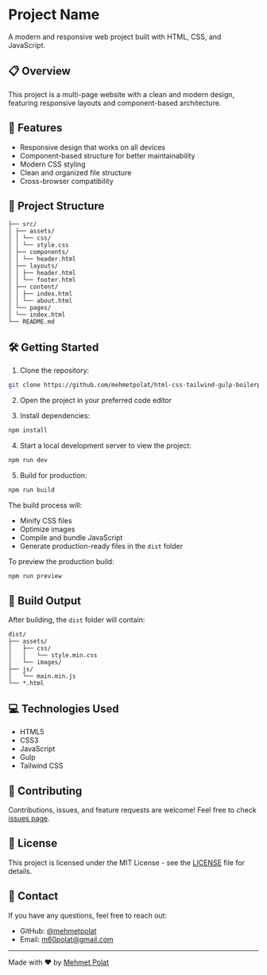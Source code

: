 # Project Name

A modern and responsive web project built with HTML, CSS, and JavaScript.

## 📋 Overview

This project is a multi-page website with a clean and modern design, featuring responsive layouts and component-based architecture.

## 🚀 Features

- Responsive design that works on all devices
- Component-based structure for better maintainability
- Modern CSS styling
- Clean and organized file structure
- Cross-browser compatibility

## 📁 Project Structure

```
├── src/
│ ├── assets/
│ │ └── css/
│ │ └── style.css
│ ├── components/
│ │ └── header.html
│ ├── layouts/
│ │ ├── header.html
│ │ └── footer.html
│ ├── content/
│ │ ├── index.html
│ │ └── about.html
│ └── pages/
│ └── index.html
└── README.md
```

## 🛠️ Getting Started

1. Clone the repository:

```bash
git clone https://github.com/mehmetpolat/html-css-tailwind-gulp-boilerplate
```

2. Open the project in your preferred code editor

3. Install dependencies:

```bash
npm install
```

4. Start a local development server to view the project:

```bash
npm run dev
```

5. Build for production:

```bash
npm run build
```

The build process will:

- Minify CSS files
- Optimize images
- Compile and bundle JavaScript
- Generate production-ready files in the `dist` folder

To preview the production build:

```bash
npm run preview
```

## 🔧 Build Output

After building, the `dist` folder will contain:

```
dist/
├── assets/
│   ├── css/
│   │   └── style.min.css
│   └── images/
├── js/
│   └── main.min.js
└── *.html
```

## 💻 Technologies Used

- HTML5
- CSS3
- JavaScript
- Gulp
- Tailwind CSS

## 🤝 Contributing

Contributions, issues, and feature requests are welcome! Feel free to check [issues page](issues-link).

## 📝 License

This project is licensed under the MIT License - see the [LICENSE](https://github.com/mehmetpolat/html-css-tailwind-gulp-boilerplate/blob/main/LICENSE) file for details.

## 📧 Contact

If you have any questions, feel free to reach out:

- GitHub: [@mehmetpolat](https://github.com/mehmetpolat)
- Email: m60polat@gmail.com

---

Made with ❤️ by [Mehmet Polat](https://github.com/mehmetpolat)
